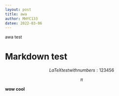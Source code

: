 ```yaml
---
layout: post
title: awa
author: MHYC133
datee: 2022-03-06
---
```


awa
test

# Markdown test

$$
LaTeX test with numbers: 123456
$$

$$
\pi
$$

**wow cool**

